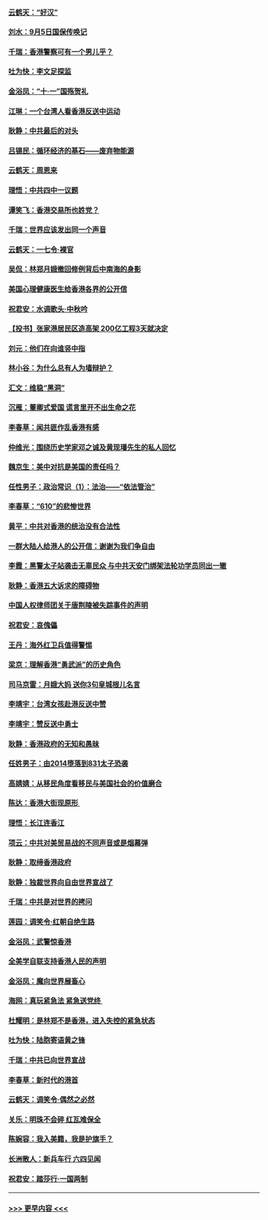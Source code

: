 #### [云鹤天：“好汉”](../pages/nsc993/n11513536.md?t=09111655) 
#### [刘水：9月5日国保传唤记](../pages/nsc993/n11513460.md?t=09111655) 
#### [千瑞：香港警察可有一个男儿乎？](../pages/nsc993/n11513109.md?t=09111655) 
#### [吐为快：李文足探监](../pages/nsc993/n11509622.md?t=09111655) 
#### [金浴凤：“十‧一”国殇贺礼](../pages/nsc993/n11509593.md?t=09111655) 
#### [江琳：一个台湾人看香港反送中运动](../pages/nsc993/n11509211.md?t=09111655) 
#### [耿静：中共最后的对头](../pages/nsc993/n11508308.md?t=09111655) 
#### [吕锡民：循环经济的基石——废弃物能源](../pages/nsc993/n11508212.md?t=09111655) 
#### [云鹤天：周恩来](../pages/nsc993/n11508055.md?t=09111655) 
#### [理悟：中共四中一议题](../pages/nsc993/n11507782.md?t=09111655) 
#### [谭笑飞：香港交易所也姓党？](../pages/nsc993/n11507753.md?t=09111655) 
#### [千瑞：世界应该发出同一个声音](../pages/nsc993/n11507290.md?t=09111655) 
#### [云鹤天：一七令‧裸官](../pages/nsc993/n11507177.md?t=09111655) 
#### [吴侃：林郑月娥撤回修例背后中南海的身影](../pages/nsc993/n11506876.md?t=09111655) 
#### [美国心理健康医生给香港各界的公开信](../pages/nsc993/n11506809.md?t=09111655) 
#### [祝君安：水调歌头‧中秋吟](../pages/nsc993/n11506758.md?t=09111655) 
#### [【投书】张家港居民区造高架 200亿工程3天就决定](../pages/nsc993/n11506682.md?t=09111655) 
#### [刘元：他们在向谁竖中指](../pages/nsc993/n11505384.md?t=09111655) 
#### [林小谷：为什么总有人为墙辩护？](../pages/nsc993/n11505226.md?t=09111655) 
#### [汇文：维稳“黑洞”](../pages/nsc993/n11504347.md?t=09111655) 
#### [沉雁：董卿式爱国 谎言里开不出生命之花](../pages/nsc993/n11503215.md?t=09111655) 
#### [李春草：闻共匪作乱香港有感](../pages/nsc993/n11503072.md?t=09111655) 
#### [仲维光：围绕历史学家邓之诚及黄现璠先生的私人回忆](../pages/nsc993/n11501330.md?t=09111655) 
#### [魏京生：美中对抗是美国的责任吗？](../pages/nsc993/n11500723.md?t=09111655) 
#### [任性男子：政治常识（1）：法治——“依法管治”](../pages/nsc993/n11500791.md?t=09111655) 
#### [李春草：“610”的悲惨世界](../pages/nsc993/n11501141.md?t=09111655) 
#### [黄平：中共对香港的统治没有合法性](../pages/nsc993/n11499473.md?t=09111655) 
#### [一群大陆人给港人的公开信：谢谢为我们争自由](../pages/nsc993/n11500402.md?t=09111655) 
#### [李霞：黑警太子站袭击无辜民众 与中共天安门绑架法轮功学员同出一辙](../pages/nsc993/n11499805.md?t=09111655) 
#### [耿静：香港五大诉求的障碍物](../pages/nsc993/n11497578.md?t=09111655) 
#### [中国人权律师团关于唐荆陵被失踪事件的声明](../pages/nsc993/n11500014.md?t=09111655) 
#### [祝君安：哀傀儡](../pages/nsc993/n11499776.md?t=09111655) 
#### [王丹：海外红卫兵值得警惕](../pages/nsc993/n11498138.md?t=09111655) 
#### [梁京：理解香港“勇武派”的历史角色](../pages/nsc993/n11498006.md?t=09111655) 
#### [司马京雷：月娥大妈  送你3句皇城根儿名言](../pages/nsc993/n11497885.md?t=09111655) 
#### [李靖宇：台湾女孩赴港反送中赞](../pages/nsc993/n11497721.md?t=09111655) 
#### [李靖宇：赞反送中勇士](../pages/nsc993/n11497452.md?t=09111655) 
#### [耿静：香港政府的无知和愚昧](../pages/nsc993/n11494238.md?t=09111655) 
#### [任姓男子：由2014堕落到831太子恐袭](../pages/nsc993/n11496683.md?t=09111655) 
#### [高婧婧：从移民角度看移民与美国社会的价值磨合](../pages/nsc993/n11495757.md?t=09111655) 
#### [陈达：香港大街现原形 ](../pages/nsc993/n11495441.md?t=09111655) 
#### [理悟：长江连香江](../pages/nsc993/n11495377.md?t=09111655) 
#### [项云：中共对美贸易战的不同声音或是烟幕弹](../pages/nsc993/n11494929.md?t=09111655) 
#### [耿静：取缔香港政府](../pages/nsc993/n11494218.md?t=09111655) 
#### [耿静：独裁世界向自由世界宣战了](../pages/nsc993/n11494190.md?t=09111655) 
#### [千瑞：中共是对世界的拷问](../pages/nsc993/n11493021.md?t=09111655) 
#### [莲园：调笑令‧红朝自绝生路](../pages/nsc993/n11493011.md?t=09111655) 
#### [金浴凤：武警惊香港](../pages/nsc993/n11492994.md?t=09111655) 
#### [全美学自联支持香港人民的声明](../pages/nsc993/n11492630.md?t=09111655) 
#### [金浴凤：魔向世界展畜心](../pages/nsc993/n11492599.md?t=09111655) 
#### [海网：真玩紧急法 紧急送党终 ](../pages/nsc993/n11492535.md?t=09111655) 
#### [杜耀明：是林郑不是香港，进入失控的紧急状态](../pages/nsc993/n11491420.md?t=09111655) 
#### [吐为快：陆胞寄语黄之锋](../pages/nsc993/n11491117.md?t=09111655) 
#### [千瑞：中共已向世界宣战](../pages/nsc993/n11490123.md?t=09111655) 
#### [李春草：新时代的港首](../pages/nsc993/n11489864.md?t=09111655) 
#### [云鹤天：调笑令·偶然之必然](../pages/nsc993/n11489701.md?t=09111655) 
#### [关乐：明珠不会碎 红瓦难保全](../pages/nsc993/n11489647.md?t=09111655) 
#### [陈婉容：我入美籍，我是护旗手？](../pages/nsc993/n11487908.md?t=09111655) 
#### [长洲散人：新兵车行 六四见闻](../pages/nsc993/n11487729.md?t=09111655) 
#### [祝君安：踏莎行‧一国两制](../pages/nsc993/n11487699.md?t=09111655) 

----
#### [ >>> 更早内容 <<< ](../indexes/nsc993-earlier.md)
